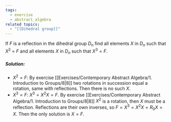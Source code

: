 ```yaml
---
tags:
  - exercise
  - abstract_algebra
related topics:
  - "[[Dihedral group]]"
---
```

If $F$ is a reflection in the dihedral group $D_n$ find all elements $X$ in $D_n$ such that $X^2$ = $F$ and all elements $X$ in $D_n$ such that $X^3 = F$.
##### Solution:
- $X^2 = F$:
	By exercise [[Exercises/Contemporary Abstract Algebra/1. Introduction to Groups/8|8]] two rotations in succession equal a rotation, same with reflections. Then there is no such $X$.
- $X^3 = F$:
	$X^3=X^2 X=F$. By exercise [[Exercises/Contemporary Abstract Algebra/1. Introduction to Groups/8|8]] $X^2$ is a rotation, then $X$ must be a reflection. Reflections are their own inverses, so $F=X^3=X^2 X= R_0 X = X$.
Then the only solution is $X=F$.
